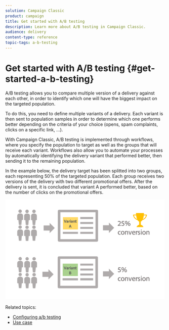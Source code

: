 ```yaml
---
solution: Campaign Classic
product: campaign
title: Get started with A/B testing
description: Learn more about A/B testing in Campaign Classic.
audience: delivery
content-type: reference
topic-tags: a-b-testing
---
```


# Get started with A/B testing {#get-started-a-b-testing}

A/B testing allows you to compare multiple version of a delivery against each other, in order to identify which one will have the biggest impact on the targeted population.

To do this, you need to define multiple variants of a delivery. Each variant is then sent to population samples in order to determine which one performs better depending on the criteria of your choice (opens, spam complaints, clicks on a specific link, ...). 

With Campaign Classic, A/B testing is implemented through workflows, where you specify the population to target as well as the groups that will receive each variant. Workflows also allow you to automate your processes by automatically identifying the delivery variant that performed better, then sending it to the remaining population.

In the example below, the delivery target has been splitted into two groups, each representing 50% of the targeted population. Each group receives two versions of the delivery with two different promotional offers. After the delivery is sent, it is concluded that variant A performed better, based on the number of clicks on the promotional offers.

![](assets/a-b-testing-schema.png)


Related topics:

* [Configuring a/b testing](../../delivery/using/configuring-a-b-testing.md)
* [Use case](../../delivery/using/a-b-testing-use-case.md)